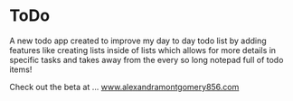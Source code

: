# ToDo

A new todo app created to improve my day to day todo list by adding features like 
creating lists inside of lists which allows for more details in 
specific tasks and takes away from the every so long notepad full of todo items!

Check out the beta at ... www.alexandramontgomery856.com


